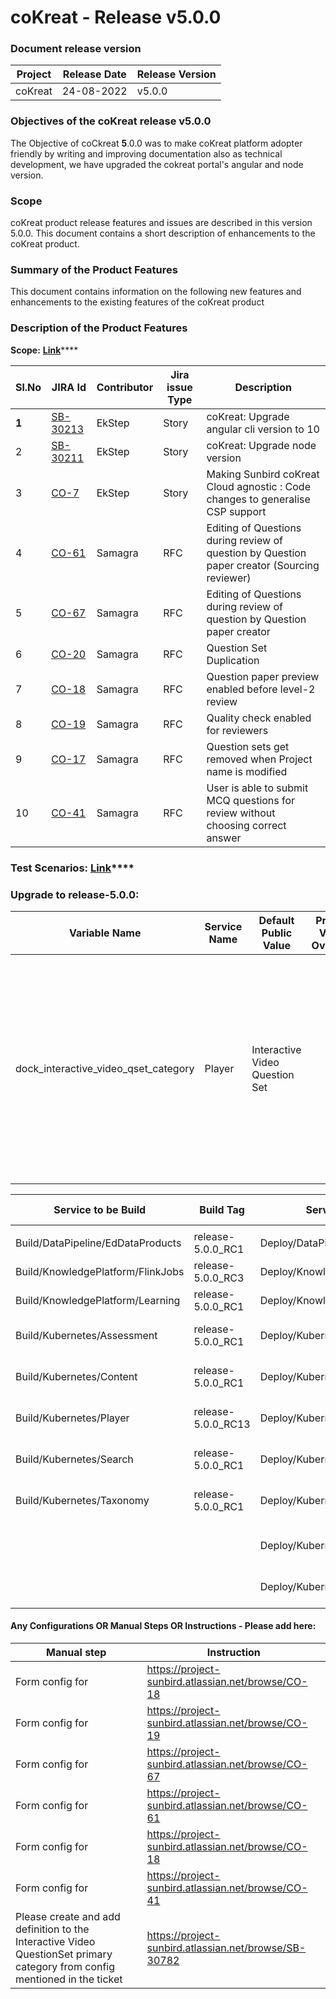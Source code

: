 # coKreat - Release v5.0.0

### Document release version <a href="#document-release-version" id="document-release-version"></a>

| Project | Release Date | Release Version |
| ------- | ------------ | --------------- |
| coKreat | 24-08-2022   | v5.0.0          |

### **Objectives of the coKreat release v5.0.0**

The Objective of coCkreat **5**.0.0 was to make coKreat platform adopter friendly by writing and improving documentation also as technical development, we have upgraded the cokreat portal's angular and node version.

### Scope

coKreat product release features and issues are described in this version 5.0.0. This document contains a short description of enhancements to the coKreat product.

### **Summary of the Product Features**

This document contains information on the following new features and enhancements to the existing features of the coKreat product

### **Description of the Product Features**

**Scope:** [**Link**](https://project-sunbird.atlassian.net/issues/?filter=12539)\*\*\*\*

| Sl.No | JIRA Id                                                           | Contributor | Jira issue Type | Description                                                                                  |
| ----- | ----------------------------------------------------------------- | ----------- | --------------- | -------------------------------------------------------------------------------------------- |
| **1** | [SB-30213](https://project-sunbird.atlassian.net/browse/SB-30213) | EkStep      | Story           | coKreat: Upgrade angular cli version to 10                                                   |
| 2     | [SB-30211](https://project-sunbird.atlassian.net/browse/SB-30211) | EkStep      | Story           | coKreat: Upgrade node version                                                                |
| 3     | [CO-7](https://project-sunbird.atlassian.net/browse/CO-7)         | EkStep      | Story           | Making Sunbird coKreat Cloud agnostic : Code changes to generalise CSP support               |
| 4     | [CO-61](https://project-sunbird.atlassian.net/browse/CO-61)       | Samagra     | RFC             | Editing of Questions during review of question by Question paper creator (Sourcing reviewer) |
| 5     | [CO-67](https://project-sunbird.atlassian.net/browse/CO-67)       | Samagra     | RFC             | Editing of Questions during review of question by Question paper creator                     |
| 6     | [CO-20](https://project-sunbird.atlassian.net/browse/CO-20)       | Samagra     | RFC             | Question Set Duplication                                                                     |
| 7     | [CO-18](https://project-sunbird.atlassian.net/browse/CO-18)       | Samagra     | RFC             | Question paper preview enabled before level-2 review                                         |
| 8     | [CO-19](https://project-sunbird.atlassian.net/browse/CO-19)       | Samagra     | RFC             | Quality check enabled for reviewers                                                          |
| 9     | [CO-17](https://project-sunbird.atlassian.net/browse/CO-17)       | Samagra     | RFC             | Question sets get removed when Project name is modified                                      |
| 10    | [CO-41](https://project-sunbird.atlassian.net/browse/CO-41)       | Samagra     | RFC             | User is able to submit MCQ questions for review without choosing correct answer              |

### **Test Scenarios:** [**Link**](https://project-sunbird.atlassian.net/wiki/spaces/COK/pages/3189997578/5.0.0+Cokreat+Test+Scenarios)****

### **Upgrade to release-5.0.0**:



| Variable Name                            | Service Name | Default Public Value           | Private Value Override | Comments                                                                                                                                      |
| ---------------------------------------- | ------------ | ------------------------------ | ---------------------- | --------------------------------------------------------------------------------------------------------------------------------------------- |
| dock\_interactive\_video\_qset\_category | Player       | Interactive Video Question Set |                        | We need provide existing Question set primary categry name if we don't want to create new primary category for interactive video question set |

| Service to be Build               | Build Tag           | Service to Deploy                  | Deploy Tag             | Comments                                                          |
| --------------------------------- | ------------------- | ---------------------------------- | ---------------------- | ----------------------------------------------------------------- |
|                                   |                     |                                    |                        |                                                                   |
| Build/DataPipeline/EdDataProducts | release-5.0.0\_RC1  | Deploy/DataPipeline/EdDataProducts | release-5.0.0\_RC1     |                                                                   |
| Build/KnowledgePlatform/FlinkJobs | release-5.0.0\_RC3  | Deploy/KnowledgePlatform/FlinkJobs | release-5.0.0\_RC2     |                                                                   |
| Build/KnowledgePlatform/Learning  | release-5.0.0\_RC1  | Deploy/KnowledgePlatform/Learning  | release-5.0.0\_RC2     |                                                                   |
| Build/Kubernetes/Assessment       | release-5.0.0\_RC1  | Deploy/Kubernetes/Assessment       | release-5.0.0-vdn\_RC1 | code repo: https://github.com/Sunbird-inQuiry/inquiry-api-service |
| Build/Kubernetes/Content          | release-5.0.0\_RC1  | Deploy/Kubernetes/Content          | release-5.0.0-vdn\_RC1 |                                                                   |
| Build/Kubernetes/Player           | release-5.0.0\_RC13 | Deploy/Kubernetes/Player           | release-5.0.0-vdn\_RC1 |                                                                   |
| Build/Kubernetes/Search           | release-5.0.0\_RC1  | Deploy/Kubernetes/Search           | release-5.0.0-vdn\_RC1 |                                                                   |
| Build/Kubernetes/Taxonomy         | release-5.0.0\_RC1  | Deploy/Kubernetes/Taxonomy         | release-5.0.0-vdn\_RC1 |                                                                   |
|                                   |                     |                                    |                        |                                                                   |
|                                   |                     | Deploy/Kubernetes/OnboardAPIs      | release-5.0.0-vdn\_RC1 | Please deploy onboarding api job                                  |
|                                   |                     | Deploy/Kubernetes/UploadSchemas    | release-5.0.0-vdn\_RC1 |                                                                   |

#### Any Configurations OR Manual Steps OR Instructions - Please add here:

| Manual step                                                                                                                | Instruction                                           |
| -------------------------------------------------------------------------------------------------------------------------- | ----------------------------------------------------- |
| Form config for                                                                                                            | https://project-sunbird.atlassian.net/browse/CO-18    |
| Form config for                                                                                                            | https://project-sunbird.atlassian.net/browse/CO-19    |
| Form config for                                                                                                            | https://project-sunbird.atlassian.net/browse/CO-67    |
| Form config for                                                                                                            | https://project-sunbird.atlassian.net/browse/CO-61    |
| Form config for                                                                                                            | https://project-sunbird.atlassian.net/browse/CO-18    |
| Form config for                                                                                                            | https://project-sunbird.atlassian.net/browse/CO-41    |
| Please create and add definition to the Interactive Video QuestionSet primary category from config mentioned in the ticket | https://project-sunbird.atlassian.net/browse/SB-30782 |
